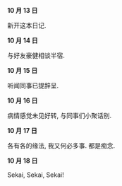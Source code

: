 **10 月 13 日**

新开这本日记.

**10 月 14 日**

与好友豪健相谈半宿.

**10 月 15 日**

听闻同事已提辞呈.

**10 月 16 日**

病情感觉未见好转, 与同事们小聚话别.

**10 月 17 日**

各有各的缘法, 我又何必多事. 都是痴念.

**10 月 18 日**

Sekai, Sekai, Sekai!
